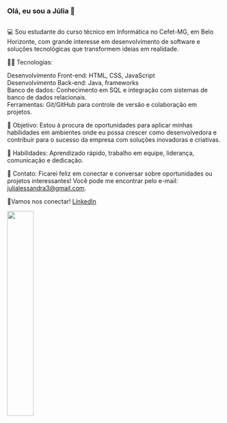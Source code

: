 ### Olá, eu sou a Júlia 👋
##
💻 Sou estudante do curso técnico em Informática no Cefet-MG, em Belo Horizonte, com grande interesse em desenvolvimento de software e soluções tecnológicas que transformem ideias em realidade.

👩‍💻 Tecnologias:

Desenvolvimento Front-end: HTML, CSS, JavaScript  
Desenvolvimento Back-end: Java, frameworks  
Banco de dados: Conhecimento em SQL e integração com sistemas de banco de dados relacionais.  
Ferramentas: Git/GitHub para controle de versão e colaboração em projetos.

🎯 Objetivo: Estou à procura de oportunidades para aplicar minhas habilidades em ambientes onde eu possa crescer como desenvolvedora e contribuir para o sucesso da empresa com soluções inovadoras e criativas.

🌱 Habilidades: Aprendizado rápido, trabalho em equipe, liderança, comunicação e dedicação.

📧 Contato: Ficarei feliz em conectar e conversar sobre oportunidades ou projetos interessantes! Você pode me encontrar pelo e-mail: julialessandra3@gmail.com.

🔗Vamos nos conectar!
[LinkedIn](https://www.linkedin.com/in/j%C3%BAlia-alessandra-399236266/)

<div> <img align="center" width="35%" src="https://github-readme-stats.vercel.app/api/top-langs/?username=julia-alessandra&layout=compact&theme=dracula"> </div>

